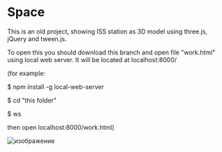 # Space

This is an old project, showing ISS station as 3D model using three.js, jQuery and tween.js.

To open this you should download this branch and open file "work.html" using local web server. It will be located at localhost:8000/


(for example:

$ npm install -g local-web-server

$ cd "this folder"

$ ws

then open localhost:8000/work.html)

![изображение](https://user-images.githubusercontent.com/54802628/197149159-fb638918-40ce-4197-9025-afc1c864b8a0.png)

